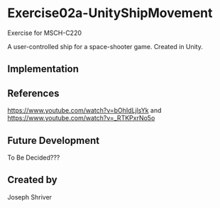 # Exercise02a-UnityShipMovement

Exercise for MSCH-C220

A user-controlled ship for a space-shooter game. Created in Unity.

## Implementation

## References
https://www.youtube.com/watch?v=bOhIdLjlsYk and https://www.youtube.com/watch?v=_RTKPxrNo5o

## Future Development
To Be Decided???

## Created by
Joseph Shriver
